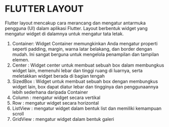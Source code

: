 # FLUTTER LAYOUT
 Flutter layout mencakup cara merancang dan mengatur antarmuka pengguna (UI) dalam aplikasi Flutter. Layout berbentuk widget yang mengatur widget di dalamnya untuk mengatur tata letak. 

 1. Container: Widget Container memungkinkan Anda mengatur properti seperti padding, margin, warna latar belakang, dan border dengan mudah. Ini sangat berguna untuk mengelola penampilan dan tampilan elemen.
 2. Center : Widget center untuk membuat sebuah box dalam membungkus widget lain, memenuhi lebar dan tinggi ruang di luarnya, serta meletakkan widget berada di bagian tengah
 3. SizedBox : Widget untuk membuat sebuah box dengan membungkus widget lain, box dapat diatur lebar dan tingginya dan penggunaannya lebih sederhana daripada Container
 4. Column : mengatur widget secara vertikal
 5. Row : mengatur widget secara horizontal
 6. ListView : mengatur widget dalam bentuk list dan memiliki kemampuan scroll
 7. GridView : mengatur widget dalam bentuk galeri
